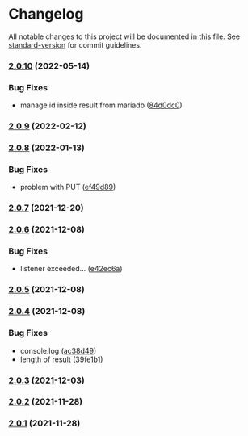 # Changelog

All notable changes to this project will be documented in this file. See [standard-version](https://github.com/conventional-changelog/standard-version) for commit guidelines.

### [2.0.10](https://github.com/jlguenego/crudity/compare/v2.0.9...v2.0.10) (2022-05-14)


### Bug Fixes

* manage id inside result from mariadb ([84d0dc0](https://github.com/jlguenego/crudity/commit/84d0dc08a0970c210ea4b901982aa90cd629d2ec))

### [2.0.9](https://github.com/jlguenego/crudity/compare/v2.0.8...v2.0.9) (2022-02-12)

### [2.0.8](https://github.com/jlguenego/crudity/compare/v2.0.7...v2.0.8) (2022-01-13)


### Bug Fixes

* problem with PUT ([ef49d89](https://github.com/jlguenego/crudity/commit/ef49d898545d4603e1d2850f83424de5db062d83))

### [2.0.7](https://github.com/jlguenego/crudity/compare/v2.0.6...v2.0.7) (2021-12-20)

### [2.0.6](https://github.com/jlguenego/crudity/compare/v2.0.5...v2.0.6) (2021-12-08)


### Bug Fixes

* listener exceeded... ([e42ec6a](https://github.com/jlguenego/crudity/commit/e42ec6a73fb8b7d29cb045f79b81f8da164409f5))

### [2.0.5](https://github.com/jlguenego/crudity/compare/v2.0.4...v2.0.5) (2021-12-08)

### [2.0.4](https://github.com/jlguenego/crudity/compare/v2.0.3...v2.0.4) (2021-12-08)


### Bug Fixes

* console.log ([ac38d49](https://github.com/jlguenego/crudity/commit/ac38d49783ef3b4d8dddec02e20a61b23534c36e))
* length of result ([39fe1b1](https://github.com/jlguenego/crudity/commit/39fe1b14ec9fe12ca30bb20abb7ed7e9b9cfed96))

### [2.0.3](https://github.com/jlguenego/crudity/compare/v2.0.2...v2.0.3) (2021-12-03)

### [2.0.2](https://github.com/jlguenego/crudity/compare/v2.0.1...v2.0.2) (2021-11-28)

### [2.0.1](https://github.com/jlguenego/crudity/compare/v1.2.7...v2.0.1) (2021-11-28)
